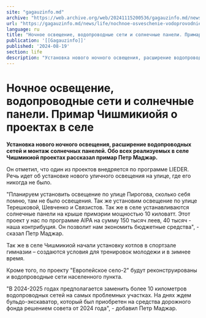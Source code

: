 ```yaml
---
site: "gagauzinfo.md"
archive: "https://web.archive.org/web/20241115200536/gagauzinfo.md/news/life/nochnoe-osveschenie-vodoprovodnie-seti-i-solnechnie-paneli-primar-chishmikioiya-o-proektah-v-sele"
url: "https://gagauzinfo.md/news/life/nochnoe-osveschenie-vodoprovodnie-seti-i-solnechnie-paneli-primar-chishmikioiya-o-proektah-v-sele"
language: ru
title: "Ночное освещение, водопроводные сети и солнечные панели. Примар Чишмикиойя о проектах в селе"
publication: '[[Gagauzinfo]]'
published: '2024-08-19'
section: life
description: "Установка нового ночного освещения, расширение водопроводных сетей и монтаж солнечных панелей. Обо всех реализуемых в селе Чишмикиой проектах рассказал примар Петр Маджар."
---
```


# Ночное освещение, водопроводные сети и солнечные панели. Примар Чишмикиойя о проектах в селе

**Установка нового ночного освещения, расширение водопроводных сетей и монтаж солнечных панелей. Обо всех реализуемых в селе Чишмикиой проектах рассказал примар Петр Маджар.**

Он отметил, что один из проектов внедряется по программе LIEDER. Речь идет об установке нового уличного освещения на улице, где его никогда не было.

"Планируем установить освещение по улице Пирогова, сколько себя помню, там не было освещения. Так же установим освещение по улице Терешковой, Шевченко и Связистов. Так же в селе устанавливаются солнечные панели на крыше примэрии мощностью 10 киловатт. Этот проект у нас по программе AIPA на сумму 150 тысяч леев, 40 тысяч - наша контрибуция. Он позволит нам экономить бюджетные средства", - сказал Петр Маджар.

Так же в селе Чишмикиой начали установку котлов в спортзале гимназии – создаются условия для тренировок молодежи и в зимнее время.

Кроме того, по проекту "Европейское село-2" будут реконструированы и водопроводные сети населенного пункта.

"В 2024-2025 годах предполагается заменить более 10 километров водопроводных сетей на самых проблемных участках. На днях ждем бульдо-экскаватор, который был приобретен на средства дорожного фонда решением совета от 2024 года", - добавил Петр Маджар.